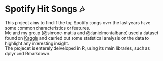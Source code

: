 # Spotify Hit Songs :notes:
This project aims to find if the top Spotify songs over the last years have some common characteristics or features. <br>
Me and my group (@simone-mattia and @danielmontalbano) used a dataset found on [Kaggle](https://www.kaggle.com/datasets/younver/spotify-top-200-dataset) and carried out some statistical analysis on the data to highlight any interesting insight. <br>
The projecet is enterely delveloped in R, using its main libraries, such as dplyr and Rmarkdown. 
